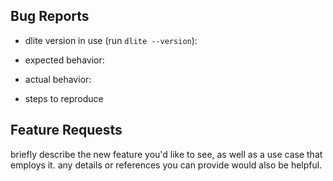 ## Bug Reports

- dlite version in use (run `dlite --version`): 

- expected behavior:

- actual behavior:

- steps to reproduce

## Feature Requests

briefly describe the new feature you'd like to see, as well as a use case that employs it. any details or references you can provide would also be helpful.
